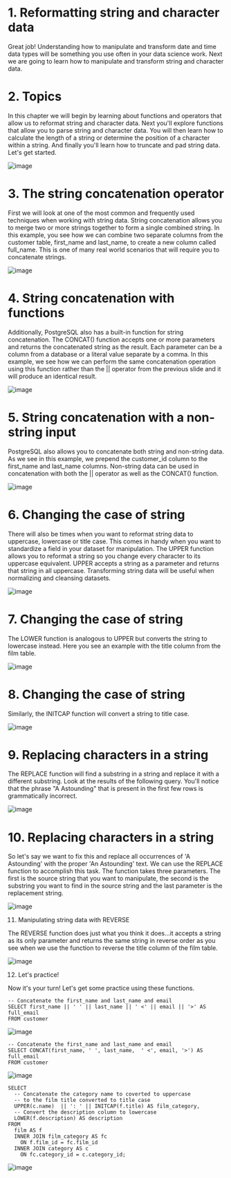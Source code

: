 # 1. Reformatting string and character data

Great job! Understanding how to manipulate and transform date and time data types will be something you use often in your data science work. Next we are going to learn how to manipulate and transform string and character data.

# 2. Topics

In this chapter we will begin by learning about functions and operators that allow us to reformat string and character data. Next you'll explore functions that allow you to parse string and character data. You will then learn how to calculate the length of a string or determine the position of a character within a string. And finally you'll learn how to truncate and pad string data. Let's get started.

![image](https://github.com/artempohribnyi/datacamp/assets/113499718/d0b284d8-cff5-4424-a17f-fbe01c39252e)


# 3. The string concatenation operator

First we will look at one of the most common and frequently used techniques when working with string data. String concatenation allows you to merge two or more strings together to form a single combined string. In this example, you see how we can combine two separate columns from the customer table, first_name and last_name, to create a new column called full_name. This is one of many real world scenarios that will require you to concatenate strings.

![image](https://github.com/artempohribnyi/datacamp/assets/113499718/7cf3675f-2ea5-4dec-a327-28c3450dce8e)


# 4. String concatenation with functions

Additionally, PostgreSQL also has a built-in function for string concatenation. The CONCAT() function accepts one or more parameters and returns the concatenated string as the result. Each parameter can be a column from a database or a literal value separate by a comma. In this example, we see how we can perform the same concatenation operation using this function rather than the || operator from the previous slide and it will produce an identical result.

![image](https://github.com/artempohribnyi/datacamp/assets/113499718/568d25d6-aab3-4bb1-afb1-5dc0b3b19892)


# 5. String concatenation with a non-string input

PostgreSQL also allows you to concatenate both string and non-string data. As we see in this example, we prepend the customer_id column to the first_name and last_name columns. Non-string data can be used in concatenation with both the || operator as well as the CONCAT() function.

![image](https://github.com/artempohribnyi/datacamp/assets/113499718/016ab9e6-d13e-444f-8824-2af4b4dd9f51)


# 6. Changing the case of string

There will also be times when you want to reformat string data to uppercase, lowercase or title case. This comes in handy when you want to standardize a field in your dataset for manipulation. The UPPER function allows you to reformat a string so you change every character to its uppercase equivalent. UPPER accepts a string as a parameter and returns that string in all uppercase. Transforming string data will be useful when normalizing and cleansing datasets.

![image](https://github.com/artempohribnyi/datacamp/assets/113499718/8cac1d77-7fd4-42c2-8cde-0833414d74f0)


# 7. Changing the case of string

The LOWER function is analogous to UPPER but converts the string to lowercase instead. Here you see an example with the title column from the film table.

![image](https://github.com/artempohribnyi/datacamp/assets/113499718/dd26bae2-0f88-462f-9d6a-7c01ff63b04f)


# 8. Changing the case of string

Similarly, the INITCAP function will convert a string to title case.

![image](https://github.com/artempohribnyi/datacamp/assets/113499718/0c1ab9e2-f315-4733-9957-3196b063117f)

# 9. Replacing characters in a string

The REPLACE function will find a substring in a string and replace it with a different substring. Look at the results of the following query. You'll notice that the phrase "A Astounding" that is present in the first few rows is grammatically incorrect.

![image](https://github.com/artempohribnyi/datacamp/assets/113499718/a65145ac-3b0f-4b68-b073-1ce0d541e0c3)

# 10. Replacing characters in a string

So let's say we want to fix this and replace all occurrences of 'A Astounding' with the proper 'An Astounding' text. We can use the REPLACE function to accomplish this task. The function takes three parameters. The first is the source string that you want to manipulate, the second is the substring you want to find in the source string and the last parameter is the replacement string.

![image](https://github.com/artempohribnyi/datacamp/assets/113499718/f6e287f5-ef72-4d5f-841b-7b37152d15dc)

11. Manipulating string data with REVERSE

The REVERSE function does just what you think it does...it accepts a string as its only parameter and returns the same string in reverse order as you see when we use the function to reverse the title column of the film table.

![image](https://github.com/artempohribnyi/datacamp/assets/113499718/c569e911-e78b-4c60-b68e-c8b2777977c0)


12. Let's practice!

Now it's your turn! Let's get some practice using these functions.

```
-- Concatenate the first_name and last_name and email 
SELECT first_name || ' ' || last_name || ' <' || email || '>' AS full_email 
FROM customer
```
![image](https://github.com/artempohribnyi/datacamp/assets/113499718/4cd01fc8-1b85-4e9f-9ed0-88dc9213ac95)

```
-- Concatenate the first_name and last_name and email
SELECT CONCAT(first_name, ' ', last_name,  ' <', email, '>') AS full_email 
FROM customer
```
![image](https://github.com/artempohribnyi/datacamp/assets/113499718/ff83a7fa-1331-4dba-b51a-496c8a7ab8b8)

```
SELECT 
  -- Concatenate the category name to coverted to uppercase
  -- to the film title converted to title case
  UPPER(c.name)  || ': ' || INITCAP(f.title) AS film_category, 
  -- Convert the description column to lowercase
  LOWER(f.description) AS description
FROM 
  film AS f 
  INNER JOIN film_category AS fc 
  	ON f.film_id = fc.film_id 
  INNER JOIN category AS c 
  	ON fc.category_id = c.category_id;
```
![image](https://github.com/artempohribnyi/datacamp/assets/113499718/210ff4a0-1a56-4b5c-bea1-57d24f73d3f3)

